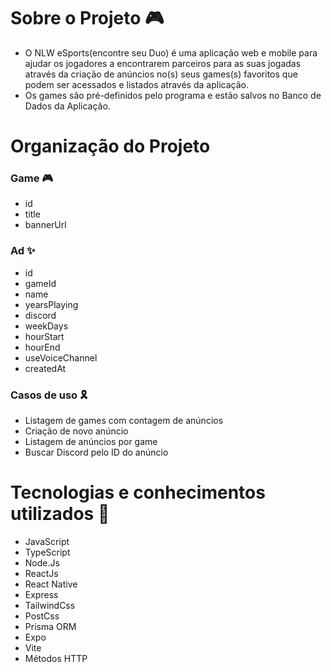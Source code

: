 # Sobre o Projeto 🎮
- O NLW eSports(encontre seu Duo) é uma aplicação web e mobile para ajudar os jogadores a encontrarem parceiros para as suas jogadas através da criação de anúncios no(s) seus games(s) favoritos que podem ser acessados e listados através da aplicação. 
- Os games são pré-definidos pelo programa e estão salvos no Banco de Dados da Aplicação.

# Organização do Projeto

### Game 🎮
- id
- title
- bannerUrl

### Ad ✨
- id
- gameId
- name
- yearsPlaying
- discord
- weekDays
- hourStart
- hourEnd
- useVoiceChannel
- createdAt

### Casos de uso 🎗️
- Listagem de games com contagem de anúncios
- Criação de novo anúncio
- Listagem de anúncios por game
- Buscar Discord pelo ID do anúncio

# Tecnologias e conhecimentos utilizados 📜
- JavaScript
- TypeScript
- Node.Js
- ReactJs
- React Native
- Express
- TailwindCss
- PostCss
- Prisma ORM
- Expo
- Vite
- Métodos HTTP






